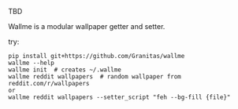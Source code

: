 TBD

Wallme is a modular wallpaper getter and setter.

try:  

    pip install git+https://github.com/Granitas/wallme
    wallme --help
    wallme init  # creates ~/.wallme
    wallme reddit wallpapers  # random wallpaper from reddit.com/r/wallpapers
    or
    wallme reddit wallpapers --setter_script "feh --bg-fill {file}"